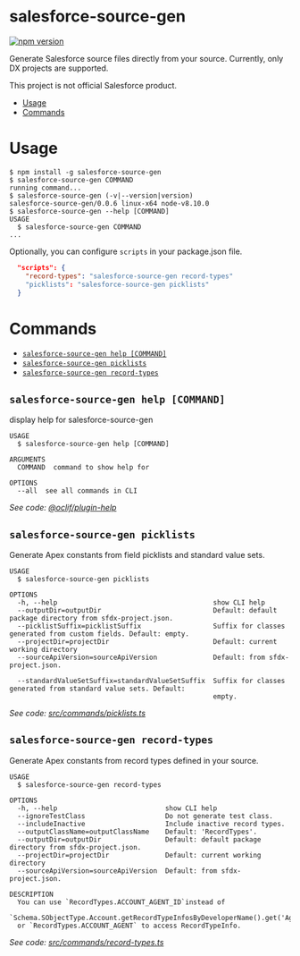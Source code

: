 salesforce-source-gen
=====================

[![npm version](https://badge.fury.io/js/salesforce-source-gen.svg)](https://badge.fury.io/js/salesforce-source-gen)

Generate Salesforce source files directly from your source.
Currently, only DX projects are supported.

This project is not official Salesforce product.


<!-- toc -->
* [Usage](#usage)
* [Commands](#commands)
<!-- tocstop -->

# Usage
<!-- usage -->
```sh-session
$ npm install -g salesforce-source-gen
$ salesforce-source-gen COMMAND
running command...
$ salesforce-source-gen (-v|--version|version)
salesforce-source-gen/0.0.6 linux-x64 node-v8.10.0
$ salesforce-source-gen --help [COMMAND]
USAGE
  $ salesforce-source-gen COMMAND
...
```
<!-- usagestop -->

Optionally, you can configure `scripts` in your package.json file.
```json
  "scripts": {
    "record-types": "salesforce-source-gen record-types"
    "picklists": "salesforce-source-gen picklists"
  }
``` 

# Commands
<!-- commands -->
* [`salesforce-source-gen help [COMMAND]`](#salesforce-source-gen-help-command)
* [`salesforce-source-gen picklists`](#salesforce-source-gen-picklists)
* [`salesforce-source-gen record-types`](#salesforce-source-gen-record-types)

## `salesforce-source-gen help [COMMAND]`

display help for salesforce-source-gen

```
USAGE
  $ salesforce-source-gen help [COMMAND]

ARGUMENTS
  COMMAND  command to show help for

OPTIONS
  --all  see all commands in CLI
```

_See code: [@oclif/plugin-help](https://github.com/oclif/plugin-help/blob/v2.2.3/src/commands/help.ts)_

## `salesforce-source-gen picklists`

Generate Apex constants from field picklists and standard value sets.

```
USAGE
  $ salesforce-source-gen picklists

OPTIONS
  -h, --help                                       show CLI help
  --outputDir=outputDir                            Default: default package directory from sfdx-project.json.
  --picklistSuffix=picklistSuffix                  Suffix for classes generated from custom fields. Default: empty.
  --projectDir=projectDir                          Default: current working directory
  --sourceApiVersion=sourceApiVersion              Default: from sfdx-project.json.

  --standardValueSetSuffix=standardValueSetSuffix  Suffix for classes generated from standard value sets. Default:
                                                   empty.
```

_See code: [src/commands/picklists.ts](https://github.com/kratoon3/salesforce-source-gen/blob/v0.0.6/src/commands/picklists.ts)_

## `salesforce-source-gen record-types`

Generate Apex constants from record types defined in your source.

```
USAGE
  $ salesforce-source-gen record-types

OPTIONS
  -h, --help                           show CLI help
  --ignoreTestClass                    Do not generate test class.
  --includeInactive                    Include inactive record types.
  --outputClassName=outputClassName    Default: 'RecordTypes'.
  --outputDir=outputDir                Default: default package directory from sfdx-project.json.
  --projectDir=projectDir              Default: current working directory
  --sourceApiVersion=sourceApiVersion  Default: from sfdx-project.json.

DESCRIPTION
  You can use `RecordTypes.ACCOUNT_AGENT_ID`instead of 
  `Schema.SObjectType.Account.getRecordTypeInfosByDeveloperName().get('Agent');`
  or `RecordTypes.ACCOUNT_AGENT` to access RecordTypeInfo.
```

_See code: [src/commands/record-types.ts](https://github.com/kratoon3/salesforce-source-gen/blob/v0.0.6/src/commands/record-types.ts)_
<!-- commandsstop -->
